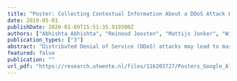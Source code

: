 ```yaml
---
title: "Poster: Collecting Contextual Information About a DDoS Attack Event Using Google Alerts"
date: 2019-05-01
publishDate: 2020-01-09T15:51:35.919300Z
authors: ["Abhishta Abhishta", "Reinoud Joosten", "Mattijs Jonker", "Wim Kamerman", "Lambert J.M. Nieuwenhuis"]
publication_types: ["3"]
abstract: "Distributed Denial of Service (DDoS) attacks may lead to massive economic damages to victims. In most cases, the damage caused is dictated by the circumstances surrounding the attack (i.e. context). One of the ways of collecting information on the context of an attack can be by using the online articles written about the attack. In this poster, we introduce a dataset collected using Google Alerts that provides contextual information related DDoS attacks. The goal of the poster is to invite other researchers for collaboration"
featured: false
publication: ""
url_pdf: "https://research.utwente.nl/files/116203727/Posters_Google_Alerts_Study.pdf"
---
```


